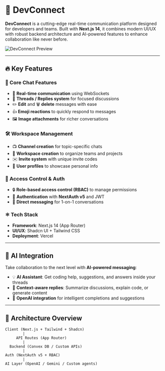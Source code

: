 # 🚀 DevConnect

**DevConnect** is a cutting-edge real-time communication platform designed for developers and teams. Built with **Next.js 14**, it combines modern UI/UX with robust backend architecture and AI-powered features to enhance collaboration like never before.

![DevConnect Preview](![Preview](public/image.png)
) <!-- Replace with actual image path -->

---

## 🔥 Key Features

### 💬 Core Chat Features
- 📡 **Real-time communication** using WebSockets
- 🧵 **Threads / Replies system** for focused discussions
- ✏️ **Edit** and 🗑️ **delete** messages with ease
- 👍 **Emoji reactions** to quickly respond to messages
- 🖼️ **Image attachments** for richer conversations

### 🛠️ Workspace Management
- 📺 **Channel creation** for topic-specific chats
- 🏢 **Workspace creation** to organize teams and projects
- ✉️ **Invite system** with unique invite codes
- 👥 **User profiles** to showcase personal info

### 🔐 Access Control & Auth
- 🔒 **Role-based access control (RBAC)** to manage permissions
- 🔐 **Authentication** with **NextAuth v5** and JWT
- 💬 **Direct messaging** for 1-on-1 conversations

### ⚛️ Tech Stack
- **Framework**: Next.js 14 (App Router)
- **UI/UX**: Shadcn UI + Tailwind CSS
- **Deployment**: Vercel

---

## 🤖 AI Integration

Take collaboration to the next level with **AI-powered messaging**:

- 💡 **AI Assistant**: Get coding help, suggestions, and answers inside your threads
- 🧠 **Context-aware replies**: Summarize discussions, explain code, or generate content
- 🧪 **OpenAI integration** for intelligent completions and suggestions

---

## 🧱 Architecture Overview

```plaintext
Client (Next.js + Tailwind + Shadcn)
        |
     API Routes (App Router)
        |
  Backend (Convex DB / Custom APIs)
        |
Auth (NextAuth v5 + RBAC)
        |
AI Layer (OpenAI / Gemini / Custom agents)



